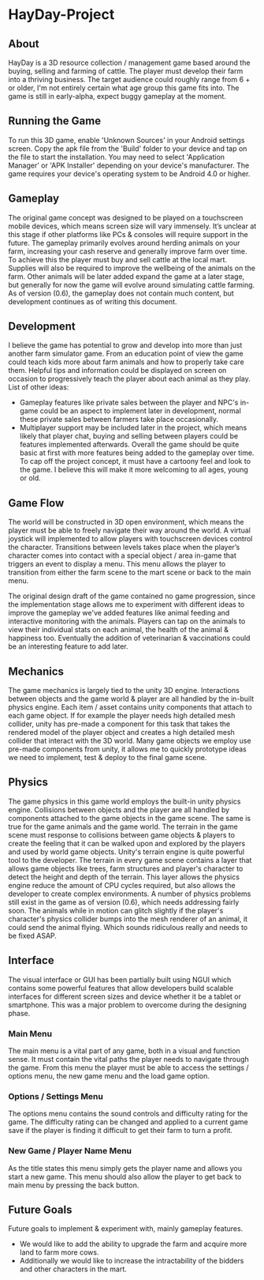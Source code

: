 # HayDay-Project

About
-----
HayDay is a 3D resource collection / management game based around the buying, selling  and farming of cattle. The player must develop their farm into a thriving business. The target audience could roughly range from 6 + or older, I'm not entirely certain what age group this game fits into.
The game is still in early-alpha, expect buggy gameplay at the moment.

Running the Game
----------------
To run this 3D game, enable 'Unknown Sources' in your Android settings screen. Copy the apk file from the 'Build' folder to your device and tap on the file to start the installation. You may need to select 'Application Manager' or 'APK Installer' depending on your device's manufacturer. The game requires your device's operating system to be Android 4.0 or higher.

Gameplay
--------
The original game concept was designed to be played on a touchscreen mobile devices, which means screen size will vary immensely. It’s unclear at this stage if other platforms like PCs & consoles will require support in the future. The gameplay primarily evolves around herding animals on your farm, increasing your cash reserve and generally improve farm over time. To achieve this the player must buy and sell cattle at the local mart. Supplies will also be required to improve the wellbeing of the animals on the farm. Other animals will be later added expand the game at a later stage, but generally for now the game will evolve around simulating cattle farming.
As of version (0.6), the gameplay does not contain much content, but development continues as of writing this document.

Development
-----------
I believe the game has potential to grow and develop into more than just another farm simulator game. From an education point of view the game could teach kids more about farm animals and how to properly take care them. Helpful tips and information could be displayed on screen on occasion to progressively teach the player about each animal as they play.
List of other ideas:
* Gameplay features like private sales between the player and NPC's in-game could be an aspect to implement later in development, normal these private sales between farmers take place occasionally. 
* Multiplayer support may be included later in the project, which means likely that player chat, buying and selling between players could be features implemented afterwards. 
Overall the game should be quite basic at first with more features being added to the gameplay over time. To cap off the project concept, it must have a cartoony feel and look to the game. I believe this will make it more welcoming to all ages, young or old.

Game Flow
---------
The world will be constructed in 3D open environment, which means the player must be able to freely navigate their way around the world. A virtual joystick will implemented to allow players with touchscreen devices control the character.
Transitions between levels takes place when the player’s character comes into contact with a special object / area in-game that triggers an event to display a menu. This menu allows the player to transition from either the farm scene to the mart scene or back to the main menu.

The original design draft of the game contained no game progression, since the implementation stage allows me to experiment with different ideas to improve the gameplay we've added features like animal feeding and interactive monitoring with the animals. Players can tap on the animals to view their individual stats on each animal, the health of the animal & happiness too. Eventually the addition of veterinarian & vaccinations could be an interesting feature to add later.

Mechanics
---------
The game mechanics is largely tied to the unity 3D engine. Interactions between objects and the game world & player are all handled by the in-built physics engine. Each item / asset contains unity components that attach to each game object. If for example the player needs high detailed mesh collider, unity has pre-made a component for this task that takes the rendered model of the player object and creates a high detailed mesh collider that interact with the 3D world.
Many game objects we employ use pre-made components from unity, it allows me to quickly prototype ideas we need to implement, test & deploy to the final game scene. 

Physics
-------
The game physics in this game world employs the built-in unity physics engine. Collisions between objects and the player are all handled by components attached to the game objects in the game scene. The same is true for the game animals and the game world. The terrain in the game scene must response to collisions between game objects & players to create the feeling that it can be walked upon and explored by the players and used by world game objects.
Unity's terrain engine is quite powerful tool to the developer. The terrain in every game scene contains a layer that allows game objects like trees, farm structures and player's character to detect the height and depth of the terrain. This layer allows the physics engine reduce the amount of CPU cycles required, but also allows the developer to create complex environments.
A number of physics problems still exist in the game as of version (0.6), which needs addressing fairly soon. The animals while in motion can glitch slightly if the player's character's physics collider bumps into the mesh renderer of an animal, it could send the animal flying. Which sounds ridiculous really and needs to be fixed ASAP.

Interface
---------
The visual interface or GUI has been partially built using NGUI which contains some powerful features that allow developers build scalable interfaces for different screen sizes and device whether it be a tablet or smartphone. This was a major problem to overcome during the designing phase. 
### Main Menu
The main menu is a vital part of any game, both in a visual and function sense. It must contain the vital paths the player needs to navigate through the game. From this menu the player must be able to access the settings / options menu, the new game menu and the load game option.
### Options / Settings Menu
The options menu contains the sound controls and difficulty rating for the game. The difficulty rating can be changed and applied to a current game save if the player is finding it difficult to get their farm to turn a profit.
### New Game / Player Name Menu
As the title states this menu simply gets the player name and allows you start a new game. This menu should also allow the player to get back to main menu by pressing the back button.

Future Goals
------------
Future goals to implement & experiment with, mainly gameplay features.

* We would like to add the ability to upgrade the farm and acquire more land to farm more cows.
* Additionally we would like to increase the intractability of the bidders and other characters in the mart.
